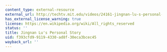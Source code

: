 ```yaml
---
content_type: external-resource
external_url: http://techtv.mit.edu/videos/24161-jingnan-lu-s-personal-story
has_external_license_warning: true
license: https://en.wikipedia.org/wiki/All_rights_reserved
status: ''
title: Jingnan Lu's Personal Story
uid: f393cfd9-9119-4330-ad8f-30eca3bcec45
wayback_url: ''
---
```

